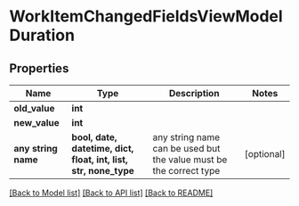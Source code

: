 # WorkItemChangedFieldsViewModelDuration


## Properties
Name | Type | Description | Notes
------------ | ------------- | ------------- | -------------
**old_value** | **int** |  | 
**new_value** | **int** |  | 
**any string name** | **bool, date, datetime, dict, float, int, list, str, none_type** | any string name can be used but the value must be the correct type | [optional]

[[Back to Model list]](../README.md#documentation-for-models) [[Back to API list]](../README.md#documentation-for-api-endpoints) [[Back to README]](../README.md)


